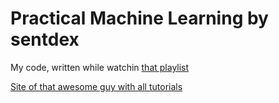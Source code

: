 # Practical Machine Learning by sentdex

My code, written while watchin [that playlist](https://www.youtube.com/playlist?list=PLQVvvaa0QuDfKTOs3Keq_kaG2P55YRn5v)


[Site of that awesome guy with all tutorials](https://pythonprogramming.net/)
